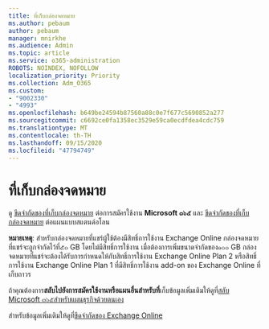 ```yaml
---
title: ที่เก็บกล่องจดหมาย
ms.author: pebaum
author: pebaum
manager: mnirkhe
ms.audience: Admin
ms.topic: article
ms.service: o365-administration
ROBOTS: NOINDEX, NOFOLLOW
localization_priority: Priority
ms.collection: Adm_O365
ms.custom:
- "9002330"
- "4993"
ms.openlocfilehash: b649be24594b87560a88c0e7f677c5690852a277
ms.sourcegitcommit: c6692ce0fa1358ec3529e59ca0ecdfdea4cdc759
ms.translationtype: MT
ms.contentlocale: th-TH
ms.lasthandoff: 09/15/2020
ms.locfileid: "47794749"
---
```

# <a name="mailbox-storage"></a>ที่เก็บกล่องจดหมาย

ดู [ขีดจำกัดของที่เก็บกล่องจดหมาย](https://docs.microsoft.com/office365/servicedescriptions/exchange-online-service-description/exchange-online-limits#mailbox-storage-limits) ต่อการสมัครใช้งาน **Microsoft ๓๖๕** และ [ขีดจำกัดของที่เก็บกล่องจดหมาย](https://docs.microsoft.com/office365/servicedescriptions/exchange-online-service-description/exchange-online-limits#storage-limits-across-standalone-plans) ต่อแผนแบบสแตนด์อโลน 

**หมายเหตุ**: สำหรับกล่องจดหมายที่แชร์ผู้ใช้ต้องมีสิทธิ์การใช้งาน Exchange Online กล่องจดหมายที่แชร์จะถูกจำกัดไว้ที่๕๐ GB โดยไม่มีสิทธิ์การใช้งาน เมื่อต้องการเพิ่มขนาดจำกัดของ๑๐๐ GB กล่องจดหมายที่แชร์จะต้องได้รับการกำหนดให้กับสิทธิ์การใช้งาน Exchange Online Plan 2 หรือสิทธิ์การใช้งาน Exchange Online Plan 1 ที่มีสิทธิ์การใช้งาน add-on ของ Exchange Online ที่เก็บถาวร

ถ้าคุณต้องการ**สลับไปยังการสมัครใช้งานหรือแผนอื่นสำหรับที่**เก็บข้อมูลเพิ่มเติมให้ดูที่[สลับ Microsoft ๓๖๕สำหรับแผนธุรกิจด้วยตนเอง](https://docs.microsoft.com/microsoft-365/commerce/subscriptions/switch-plans-manually?view=o365-worldwide)

สำหรับข้อมูลเพิ่มเติมให้ดูที่[ขีดจำกัดของ Exchange Online](https://docs.microsoft.com/office365/servicedescriptions/exchange-online-service-description/exchange-online-limits)
